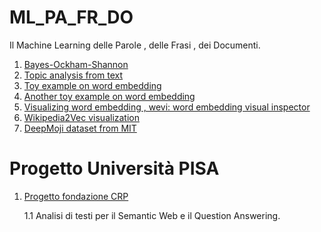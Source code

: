 # ML_PA_FR_DO
Il Machine Learning delle Parole , delle Frasi , dei Documenti.



1. [Bayes-Ockham-Shannon](https://towardsdatascience.com/when-bayes-ockham-and-shannon-come-together-to-define-machine-learning-96422729a1ad)
2. [Topic analysis from text ](https://monkeylearn.com/topic-analysis/?utm_source=Email&utm_medium=Newsletter&utm_campaign=topic-analysis)
3. [Toy example on word embedding](https://www.shanelynn.ie/get-busy-with-word-embeddings-introduction/)
4. [Another toy example on word embedding](https://blog.acolyer.org/2016/04/21/the-amazing-power-of-word-vectors/)
5. [Visualizing word embedding , wevi: word embedding visual inspector](https://ronxin.github.io/wevi/)
6. [Wikipedia2Vec visualization](http://projector.tensorflow.org/?config=https://wikipedia2vec.github.io/projector_files/config.json)
7. [DeepMoji dataset  from  MIT](https://deepmoji.mit.edu/)


# Progetto Università PISA

1. [Progetto fondazione CRP](http://medialab.di.unipi.it/wiki/Progetto_Fondazione_CRP)
    
    1.1  Analisi di testi per il Semantic Web e il Question Answering.
